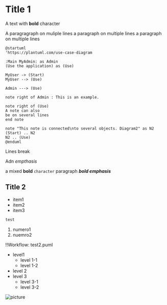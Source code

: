 # Title 1

A text with **bold** character

A paragragraph on muliple lines
a paragraph on multiple lines
a paragraph on multiple lines

```puml
@startuml
'https://plantuml.com/use-case-diagram

:Main MyAdmin: as Admin
(Use the application) as (Use)

MyUser -> (Start)
MyUser --> (Use)

Admin ---> (Use)

note right of Admin : This is an example.

note right of (Use)
A note can also
be on several lines
end note

note "This note is connected\nto several objects. Diagram2" as N2
(Start) .. N2
N2 .. (Use)
@enduml
```

Lines break

Adn *empthasis*

a mixed **bold** `character` paragraph ***bold emphasis***



## Title 2

* item1
* item2
* item3

```python
test
```

1. numero1
2. nuemro2

!!Workflow: test2.puml

* level1
    * level 1-1
    * level 1-2
* level 2
* level 3
    * level 3-1
    * level 3-2

![picture](picture.png)